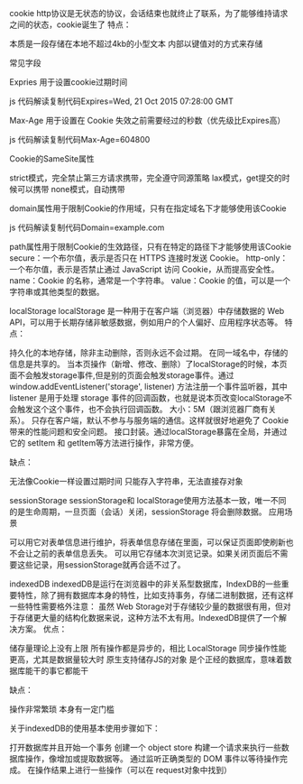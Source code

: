 cookie
http协议是无状态的协议，会话结束也就终止了联系，为了能够维持请求之间的状态，cookie诞生了
特点：

本质是一段存储在本地不超过4kb的小型文本
内部以键值对的方式来存储

常见字段

Expries 用于设置cookie过期时间

js 代码解读复制代码Expires=Wed, 21 Oct 2015 07:28:00 GMT


Max-Age 用于设置在 Cookie 失效之前需要经过的秒数（优先级比Expires高）

js 代码解读复制代码Max-Age=604800


Cookie的SameSite属性

strict模式，完全禁止第三方请求携带，完全遵守同源策略
lax模式，get提交的时候可以携带
none模式，自动携带


domain属性用于限制Cookie的作用域，只有在指定域名下才能够使用该Cookie

js 代码解读复制代码Domain=example.com


path属性用于限制Cookie的生效路径，只有在特定的路径下才能够使用该Cookie
secure：一个布尔值，表示是否只在 HTTPS 连接时发送 Cookie。
http-only：一个布尔值，表示是否禁止通过 JavaScript 访问 Cookie，从而提高安全性。
name：Cookie 的名称，通常是一个字符串。
value：Cookie 的值，可以是一个字符串或其他类型的数据。

localStorage
localStorage 是一种用于在客户端（浏览器）中存储数据的 Web API，可以用于长期存储非敏感数据，例如用户的个人偏好、应用程序状态等。
特点：

持久化的本地存储，除非主动删除，否则永远不会过期。
在同一域名中，存储的信息是共享的。
当本页操作（新增、修改、删除）了localStorage的时候，本页面不会触发storage事件,但是别的页面会触发storage事件。通过 window.addEventListener('storage', listener) 方法注册一个事件监听器，其中 listener 是用于处理 storage 事件的回调函数，也就是说本页改变localStorage不会触发这个这个事件，也不会执行回调函数。
大小：5M（跟浏览器厂商有关系）。
只存在客户端，默认不参与与服务端的通信。这样就很好地避免了 Cookie 带来的性能问题和安全问题。
接口封装。通过localStorage暴露在全局，并通过它的 setItem 和 getItem等方法进行操作，非常方便。

缺点：

无法像Cookie一样设置过期时间
只能存入字符串，无法直接存对象

sessionStorage
sessionStorage和 localStorage使用方法基本一致，唯一不同的是生命周期，一旦页面（会话）关闭，sessionStorage 将会删除数据。
应用场景

可以用它对表单信息进行维护，将表单信息存储在里面，可以保证页面即使刷新也不会让之前的表单信息丢失。
可以用它存储本次浏览记录。如果关闭页面后不需要这些记录，用sessionStorage就再合适不过了。

indexedDB
indexedDB是运行在浏览器中的非关系型数据库，IndexDB的一些重要特性，除了拥有数据库本身的特性，比如支持事务，存储二进制数据，还有这样一些特性需要格外注意：
虽然 Web Storage对于存储较少量的数据很有用，但对于存储更大量的结构化数据来说，这种方法不太有用。IndexedDB提供了一个解决方案。
优点：

储存量理论上没有上限
所有操作都是异步的，相比 LocalStorage 同步操作性能更高，尤其是数据量较大时
原生支持储存JS的对象
是个正经的数据库，意味着数据库能干的事它都能干

缺点：

操作非常繁琐
本身有一定门槛

关于indexedDB的使用基本使用步骤如下：

打开数据库并且开始一个事务
创建一个 object store
构建一个请求来执行一些数据库操作，像增加或提取数据等。
通过监听正确类型的 DOM 事件以等待操作完成。
在操作结果上进行一些操作（可以在 request对象中找到）

